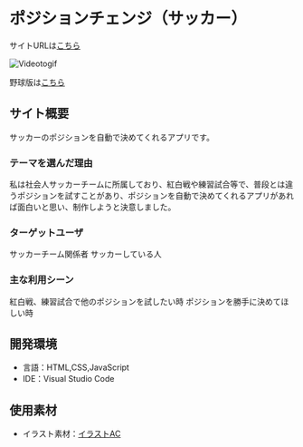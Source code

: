 # ポジションチェンジ（サッカー）

サイトURLは[こちら](https://thawing-lake-15472.herokuapp.com/)

![Videotogif](https://user-images.githubusercontent.com/69105145/130265539-002722cb-5ad3-41f6-b770-38a98d3e998b.gif)

野球版は[こちら](https://github.com/momose1031/position-change2)

## サイト概要

サッカーのポジションを自動で決めてくれるアプリです。


### テーマを選んだ理由

私は社会人サッカーチームに所属しており、紅白戦や練習試合等で、普段とは違うポジションを試すことがあり、ポジションを自動で決めてくれるアプリがあれば面白いと思い、制作しようと決意しました。


### ターゲットユーザ

サッカーチーム関係者
サッカーしている人

### 主な利用シーン

紅白戦、練習試合で他のポジションを試したい時
ポジションを勝手に決めてほしい時


## 開発環境

- 言語：HTML,CSS,JavaScript
- IDE：Visual Studio Code

## 使用素材
- イラスト素材：[イラストAC](https://www.ac-illust.com/)
